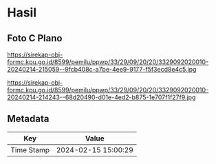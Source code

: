 # Hasil

## Foto C Plano

https://sirekap-obj-formc.kpu.go.id/8599/pemilu/ppwp/33/29/09/20/20/3329092020010-20240214-215059--9fcb408c-a7be-4ee9-9177-f5f3ecd8e4c5.jpg

https://sirekap-obj-formc.kpu.go.id/8599/pemilu/ppwp/33/29/09/20/20/3329092020010-20240214-214243--68d20490-d01e-4ed2-b875-1e707f1f27f9.jpg


## Metadata

| Key        | Value               |
| ---------- | ------------------- |
| Time Stamp | 2024-02-15 15:00:29 |




